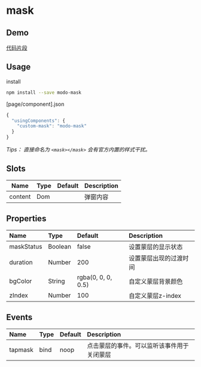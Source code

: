 # mask

## Demo

[代码片段](https://developers.weixin.qq.com/s/z6njJEmj7p4Z)

## Usage

install

```bash
npm install --save modo-mask
```

[page/component].json

```js
{
  "usingComponents": {
    "custom-mask": "modo-mask"
  }
}
```

*Tips： 直接命名为 `<mask></mask>` 会有官方内置的样式干扰。*

## Slots

| Name             | Type           | Default        | Description              |
| ---------------- |----------------|----------------| -------------------------|
| content          | Dom            |                | 弹窗内容                  |

## Properties

| Name              | Type           | Default            | Description              |
| :---------------- |:---------------|:-------------------|:-------------------------|
| maskStatus        | Boolean        | false              | 设置蒙层的显示状态          |
| duration          | Number         | 200                | 设置蒙层出现的过渡时间       |
| bgColor           | String         | rgba(0, 0, 0, 0.5) | 自定义蒙层背景颜色          |
| zIndex            | Number         | 100                | 自定义蒙层z-index          |

## Events

| Name              | Type           | Default            | Description                         |
| :---------------- |:---------------|:-------------------|:------------------------------------|
| tapmask           | bind           | noop               | 点击蒙层的事件。可以监听该事件用于关闭蒙层 |
